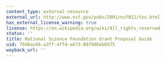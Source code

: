 ```yaml
---
content_type: external-resource
external_url: http://www.nsf.gov/pubs/2001/nsf012/toc.html
has_external_license_warning: true
license: https://en.wikipedia.org/wiki/All_rights_reserved
status: ''
title: National Science Foundation Grant Proposal Guide
uid: 76d6ac66-a3ff-4ff4-a673-8979d6eb6575
wayback_url: ''
---
```

